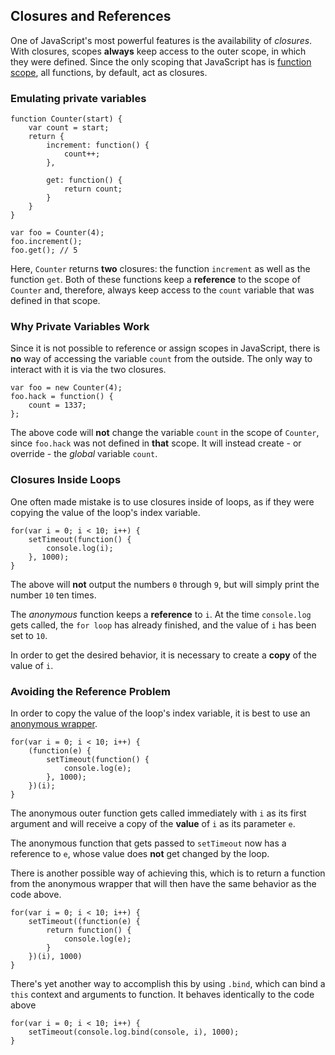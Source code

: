 ## Closures and References

One of JavaScript's most powerful features is the availability of *closures*.
With closures, scopes **always** keep access to the outer scope, in which they
were defined. Since the only scoping that JavaScript has is 
[function scope](#function.scopes), all functions, by default, act as closures.

### Emulating private variables

    function Counter(start) {
        var count = start;
        return {
            increment: function() {
                count++;
            },

            get: function() {
                return count;
            }
        }
    }

    var foo = Counter(4);
    foo.increment();
    foo.get(); // 5

Here, `Counter` returns **two** closures: the function `increment` as well as 
the function `get`. Both of these functions keep a **reference** to the scope of 
`Counter` and, therefore, always keep access to the `count` variable that was 
defined in that scope.

### Why Private Variables Work

Since it is not possible to reference or assign scopes in JavaScript, there is 
**no** way of accessing the variable `count` from the outside. The only way to 
interact with it is via the two closures.

    var foo = new Counter(4);
    foo.hack = function() {
        count = 1337;
    };

The above code will **not** change the variable `count` in the scope of `Counter`, 
since `foo.hack` was not defined in **that** scope. It will instead create - or 
override - the *global* variable `count`.

### Closures Inside Loops

One often made mistake is to use closures inside of loops, as if they were
copying the value of the loop's index variable.

    for(var i = 0; i < 10; i++) {
        setTimeout(function() {
            console.log(i);  
        }, 1000);
    }

The above will **not** output the numbers `0` through `9`, but will simply print
the number `10` ten times.

The *anonymous* function keeps a **reference** to `i`. At the time 
`console.log` gets called, the `for loop` has already finished, and the value of 
`i` has been set to `10`.

In order to get the desired behavior, it is necessary to create a **copy** of 
the value of `i`.

### Avoiding the Reference Problem

In order to copy the value of the loop's index variable, it is best to use an 
[anonymous wrapper](#function.scopes).

    for(var i = 0; i < 10; i++) {
        (function(e) {
            setTimeout(function() {
                console.log(e);  
            }, 1000);
        })(i);
    }

The anonymous outer function gets called immediately with `i` as its first 
argument and will receive a copy of the **value** of `i` as its parameter `e`.

The anonymous function that gets passed to `setTimeout` now has a reference to 
`e`, whose value does **not** get changed by the loop.

There is another possible way of achieving this, which is to return a function 
from the anonymous wrapper that will then have the same behavior as the code 
above.

    for(var i = 0; i < 10; i++) {
        setTimeout((function(e) {
            return function() {
                console.log(e);
            }
        })(i), 1000)
    }

There's yet another way to accomplish this by using `.bind`, which can bind
a `this` context and arguments to function. It behaves identically to the code
above

    for(var i = 0; i < 10; i++) {
        setTimeout(console.log.bind(console, i), 1000);
    }
